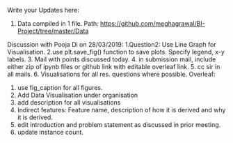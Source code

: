 Write your Updates here:
1. Data compiled in 1 file. Path: https://github.com/meghagrawal/BI-Project/tree/master/Data

Discussion with Pooja Di on 28/03/2019:
1.Question2: Use Line Graph for Visualisation.
2.use plt.save_fig() function to save plots. Specify legend, x-y labels.
3. Mail with points discussed today.
4. in submission mail, include either zip of ipynb files or github link with editable overleaf link.
5. cc sir in all mails.
6. Visualisations for all res. questions where possible. 
Overleaf:
1. use fig_caption for all figures.
2. Add Data Visualisation under organisation
3. add description for all visualisations
4. Indirect features: Feature name, description of how it is derived and why it is derived.
5. edit introduction and problem statement as discussed in prior meeting. 
6. update instance count. 
